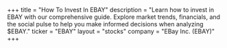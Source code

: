 +++
title = "How To Invest In EBAY"
description = "Learn how to invest in EBAY with our comprehensive guide. Explore market trends, financials, and the social pulse to help you make informed decisions when analyzing $EBAY."
ticker = "EBAY"
layout = "stocks"
company = "EBay Inc. (EBAY)"
+++


